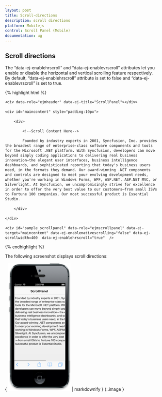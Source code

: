 ```yaml
---
layout: post
title: Scroll-directions
description: scroll directions
platform: Mobilejs
control: Scroll Panel (Mobile)
documentation: ug
---
```


## Scroll directions

The “data-ej-enablehrscroll” and “data-ej-enablevrscroll” attributes let you enable or disable the horizontal and vertical scrolling feature respectively. By default, “data-ej-enablehrscroll” attribute is set to false and “data-ej-enablevrscroll” is set to true.

{% highlight html %}

    <div data-role="ejmheader" data-ej-title="ScrollPanel"></div>

    <div id="maincontent" style="padding:10px">

        <div>

            <!--Scroll Content Here-->

            Founded by industry experts in 2001, Syncfusion, Inc. provides the broadest range of enterprise-class software components and tools for the Microsoft .NET platform. With Syncfusion, developers can move beyond simply coding applications to delivering real business innovation—the elegant user interfaces, business intelligence dashboards, and sophisticated reporting that today's business users need, in the formats they demand. Our award-winning .NET components and controls are designed to meet your evolving development needs, whether you're working in Windows Forms, WPF, ASP.NET, ASP.NET MVC, or Silverlight. At Syncfusion, we uncompromisingly strive for excellence in order to offer the very best value to our customers—from small ISVs to Fortune 100 companies. Our most successful product is Essential Studio.

        </div>

    </div>	

    <div id="sample_scrollpanel" data-role="ejmscrollpanel" data-ej-target="maincontent" data-ej-enablenativescrolling="false" data-ej-scrollwidth=400  data-ej-enablehrscroll="true"  />



{% endhighlight %}



The following screenshot displays scroll directions:



{ ![C:/Users/deepal/AppData/Local/Temp/SNAGHTML25ac5382.PNG](Scroll-directions_images/Scroll-directions_img1.png) | markdownify }
{:.image }


